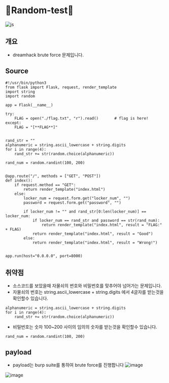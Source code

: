 # 🎃Random-test🎃
![js](https://img.shields.io/badge/Python-3776AB?style=for-the-badge&logo=python&logoColor=white) 

## 개요
 - dreamhack brute force 문제입니다.

## Source
```
#!/usr/bin/python3
from flask import Flask, request, render_template
import string
import random

app = Flask(__name__)

try:
    FLAG = open("./flag.txt", "r").read()       # flag is here!
except:
    FLAG = "[**FLAG**]"


rand_str = ""
alphanumeric = string.ascii_lowercase + string.digits
for i in range(4):
    rand_str += str(random.choice(alphanumeric))

rand_num = random.randint(100, 200)


@app.route("/", methods = ["GET", "POST"])
def index():
    if request.method == "GET":
        return render_template("index.html")
    else:
        locker_num = request.form.get("locker_num", "")
        password = request.form.get("password", "")

        if locker_num != "" and rand_str[0:len(locker_num)] == locker_num:
            if locker_num == rand_str and password == str(rand_num):
                return render_template("index.html", result = "FLAG:" + FLAG)
            return render_template("index.html", result = "Good")
        else: 
            return render_template("index.html", result = "Wrong!")
            
            
app.run(host="0.0.0.0", port=8000)
```

## 취약점
 - 소스코드를 보았을때 자물쇠의 번호와 비밀번호를 맞추어야 넘어가는 문제입니다.
 - 자물쇠의 번호는 string.ascii_lowercase + string.digits 에서 4글자를 받는것을 확인할수 있습니다.
```
alphanumeric = string.ascii_lowercase + string.digits
for i in range(4):
    rand_str += str(random.choice(alphanumeric))
```

 - 비밀번호는 숫자 100~200 사이의 임의의 숫자를 받는것을 확인할수 있습니다.
```
rand_num = random.randint(100, 200)
```

## payload
 - payload는 burp suite를 통하여 brute force를 진행합니다
![image](https://github.com/ChCh0i/dreamhack/assets/108965611/957a0938-cb68-4b56-9cf1-b21a08934f85)

![image](https://github.com/ChCh0i/dreamhack/assets/108965611/4dc0ed68-b8fc-4bc7-9361-1b9e43a982cd)

